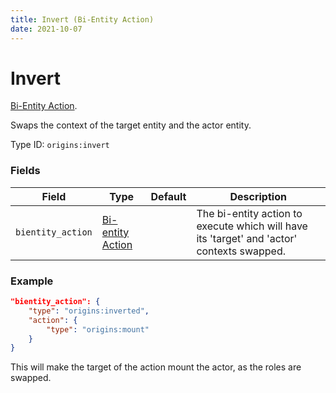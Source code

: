 ```yaml
---
title: Invert (Bi-Entity Action)
date: 2021-10-07
---
```

# Invert

[Bi-Entity Action](../bientity_actions.md).

Swaps the context of the target entity and the actor entity.

Type ID: `origins:invert`

### Fields

Field  | Type | Default | Description
-------|------|---------|-------------
`bientity_action` | [Bi-entity Action](../bientity_actions.md) | | The bi-entity action to execute which will have its 'target' and 'actor' contexts swapped.

### Example

```json
"bientity_action": {
    "type": "origins:inverted",
    "action": {
        "type": "origins:mount"
    }
}
```

This will make the target of the action mount the actor, as the roles are swapped.
